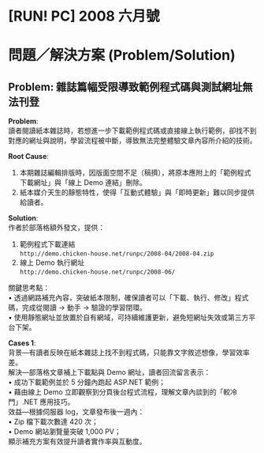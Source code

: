 # [RUN! PC] 2008 六月號

# 問題／解決方案 (Problem/Solution)

## Problem: 雜誌篇幅受限導致範例程式碼與測試網址無法刊登

**Problem**:  
讀者閱讀紙本雜誌時，若想進一步下載範例程式碼或直接線上執行範例，卻找不到對應的網址與說明，學習流程被中斷，導致無法完整體驗文章內容所介紹的技術。

**Root Cause**:  
1. 本期雜誌編輯排版時，因版面空間不足（稿擠），將原本應附上的「範例程式下載網址」與「線上 Demo 連結」刪除。  
2. 紙本媒介天生的靜態特性，使得「互動式體驗」與「即時更新」難以同步提供給讀者。  

**Solution**:  
作者於部落格額外發文，提供：  
1. 範例程式下載連結  
   `http://demo.chicken-house.net/runpc/2008-04/2008-04.zip`  
2. 線上 Demo 執行網址  
   `http://demo.chicken-house.net/runpc/2008-06/`

關鍵思考點：  
• 透過網路補充內容，突破紙本限制，確保讀者可以「下載、執行、修改」程式碼，完成從閱讀 → 動手 → 驗證的學習閉環。  
• 使用靜態網址並放置於自有網域，可持續維護更新，避免短網址失效或第三方平台下架。  

**Cases 1**:  
背景—有讀者反映在紙本雜誌上找不到程式碼，只能靠文字敘述想像，學習效率差。  
解決—部落格文章補上下載點與 Demo 網址，讀者回流留言表示：  
• 成功下載範例並於 5 分鐘內跑起 ASP.NET 範例；  
• 藉由線上 Demo 立即觀察到分頁後台程式流程，理解文章內談到的「較冷門」.NET 應用技巧。  
效益—根據伺服器 log，文章發布後一週內：  
• Zip 檔下載次數達 420 次；  
• Demo 網站瀏覽量突破 1,000 PV；  
顯示補充方案有效提升讀者實作率與互動度。